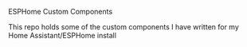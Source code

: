 ESPHome Custom Components

This repo holds some of the custom components I have written for my Home Assistant/ESPHome install
